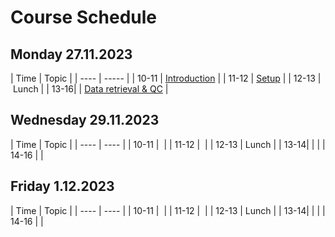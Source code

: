 # Course Schedule

## Monday 27.11.2023  

| Time | Topic |
| ---- | ----- |
| 10-11 | [Introduction](../Lectures/01_introduction.pdf) |
| 11-12 | [Setup](README.md#setup) |
| 12-13 | Lunch |
| 13-16| | [Data retrieval & QC](README.md#data) |

## Wednesday 29.11.2023

| Time | Topic |
| ---- | ---- |
| 10-11 |  |
| 11-12 |  |
| 12-13 | Lunch |
| 13-14| | |
| 14-16 | |

## Friday 1.12.2023

| Time | Topic |
| ---- | ---- |
| 10-11 |  |
| 11-12 |  |
| 12-13 | Lunch |
| 13-14| | |
| 14-16 | |